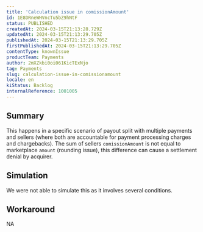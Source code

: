 ```yaml
---
title: 'Calculation issue in comissionAmount'
id: 1E8DRneWHVncTu5bZ9hNtF
status: PUBLISHED
createdAt: 2024-03-15T21:13:28.729Z
updatedAt: 2024-03-15T21:13:29.705Z
publishedAt: 2024-03-15T21:13:29.705Z
firstPublishedAt: 2024-03-15T21:13:29.705Z
contentType: knownIssue
productTeam: Payments
author: 2mXZkbi0oi061KicTExNjo
tag: Payments
slug: calculation-issue-in-comissionamount
locale: en
kiStatus: Backlog
internalReference: 1001005
---
```


## Summary


This happens in a specific scenario of payout split with multiple payments and sellers (where both are accountable for payment processing charges and chargebacks). The sum of sellers `comissionAmount` is not equal to marketplace `amount` (rounding issue), this difference can cause a settlement denial by acquirer.


##

## Simulation


We were not able to simulate this as it involves several conditions.


##

## Workaround


NA




